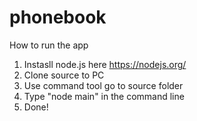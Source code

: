 # phonebook
How to run the app <br/>
1. Instasll node.js here https://nodejs.org/ <br/>
2. Clone source to PC <br/>
3. Use command tool go to source folder <br/>
4. Type "node main" in the command line <br/>
5. Done!  <br/>
